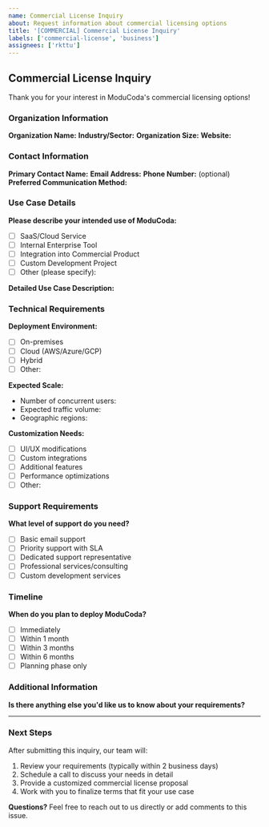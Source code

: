 ```yaml
---
name: Commercial License Inquiry
about: Request information about commercial licensing options
title: '[COMMERCIAL] Commercial License Inquiry'
labels: ['commercial-license', 'business']
assignees: ['rkttu']
---
```


## Commercial License Inquiry

Thank you for your interest in ModuCoda's commercial licensing options!

### Organization Information

**Organization Name:** 
**Industry/Sector:** 
**Organization Size:** 
**Website:** 

### Contact Information

**Primary Contact Name:** 
**Email Address:** 
**Phone Number:** (optional)
**Preferred Communication Method:** 

### Use Case Details

**Please describe your intended use of ModuCoda:**
- [ ] SaaS/Cloud Service
- [ ] Internal Enterprise Tool
- [ ] Integration into Commercial Product
- [ ] Custom Development Project
- [ ] Other (please specify):

**Detailed Use Case Description:**
<!-- Please provide a detailed description of how you plan to use ModuCoda -->

### Technical Requirements

**Deployment Environment:**
- [ ] On-premises
- [ ] Cloud (AWS/Azure/GCP)
- [ ] Hybrid
- [ ] Other:

**Expected Scale:**
- Number of concurrent users:
- Expected traffic volume:
- Geographic regions:

**Customization Needs:**
- [ ] UI/UX modifications
- [ ] Custom integrations
- [ ] Additional features
- [ ] Performance optimizations
- [ ] Other:

### Support Requirements

**What level of support do you need?**
- [ ] Basic email support
- [ ] Priority support with SLA
- [ ] Dedicated support representative
- [ ] Professional services/consulting
- [ ] Custom development services

### Timeline

**When do you plan to deploy ModuCoda?**
- [ ] Immediately
- [ ] Within 1 month
- [ ] Within 3 months
- [ ] Within 6 months
- [ ] Planning phase only

### Additional Information

**Is there anything else you'd like us to know about your requirements?**

---

### Next Steps

After submitting this inquiry, our team will:
1. Review your requirements (typically within 2 business days)
2. Schedule a call to discuss your needs in detail
3. Provide a customized commercial license proposal
4. Work with you to finalize terms that fit your use case

**Questions?** Feel free to reach out to us directly or add comments to this issue.
